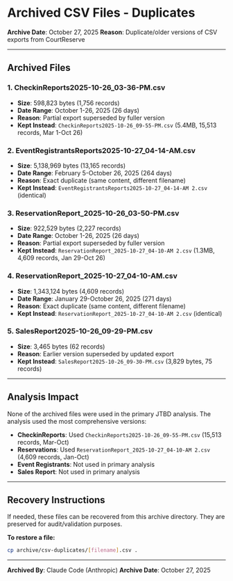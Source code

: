 # Archived CSV Files - Duplicates

**Archive Date**: October 27, 2025
**Reason**: Duplicate/older versions of CSV exports from CourtReserve

---

## Archived Files

### 1. CheckinReports2025-10-26_03-36-PM.csv
- **Size**: 598,823 bytes (1,756 records)
- **Date Range**: October 1-26, 2025 (26 days)
- **Reason**: Partial export superseded by fuller version
- **Kept Instead**: `CheckinReports2025-10-26_09-55-PM.csv` (5.4MB, 15,513 records, Mar 1-Oct 26)

### 2. EventRegistrantsReports2025-10-27_04-14-AM.csv
- **Size**: 5,138,969 bytes (13,165 records)
- **Date Range**: February 5-October 26, 2025 (264 days)
- **Reason**: Exact duplicate (same content, different filename)
- **Kept Instead**: `EventRegistrantsReports2025-10-27_04-14-AM 2.csv` (identical)

### 3. ReservationReport_2025-10-26_03-50-PM.csv
- **Size**: 922,529 bytes (2,227 records)
- **Date Range**: October 1-26, 2025 (26 days)
- **Reason**: Partial export superseded by fuller version
- **Kept Instead**: `ReservationReport_2025-10-27_04-10-AM 2.csv` (1.3MB, 4,609 records, Jan 29-Oct 26)

### 4. ReservationReport_2025-10-27_04-10-AM.csv
- **Size**: 1,343,124 bytes (4,609 records)
- **Date Range**: January 29-October 26, 2025 (271 days)
- **Reason**: Exact duplicate (same content, different filename)
- **Kept Instead**: `ReservationReport_2025-10-27_04-10-AM 2.csv` (identical)

### 5. SalesReport2025-10-26_09-29-PM.csv
- **Size**: 3,465 bytes (62 records)
- **Reason**: Earlier version superseded by updated export
- **Kept Instead**: `SalesReport2025-10-26_09-30-PM.csv` (3,829 bytes, 75 records)

---

## Analysis Impact

None of the archived files were used in the primary JTBD analysis. The analysis used the most comprehensive versions:

- **CheckinReports**: Used `CheckinReports2025-10-26_09-55-PM.csv` (15,513 records, Mar-Oct)
- **Reservations**: Used `ReservationReport_2025-10-27_04-10-AM 2.csv` (4,609 records, Jan-Oct)
- **Event Registrants**: Not used in primary analysis
- **Sales Report**: Not used in primary analysis

---

## Recovery Instructions

If needed, these files can be recovered from this archive directory. They are preserved for audit/validation purposes.

**To restore a file:**
```bash
cp archive/csv-duplicates/[filename].csv .
```

---

**Archived By**: Claude Code (Anthropic)
**Archive Date**: October 27, 2025
